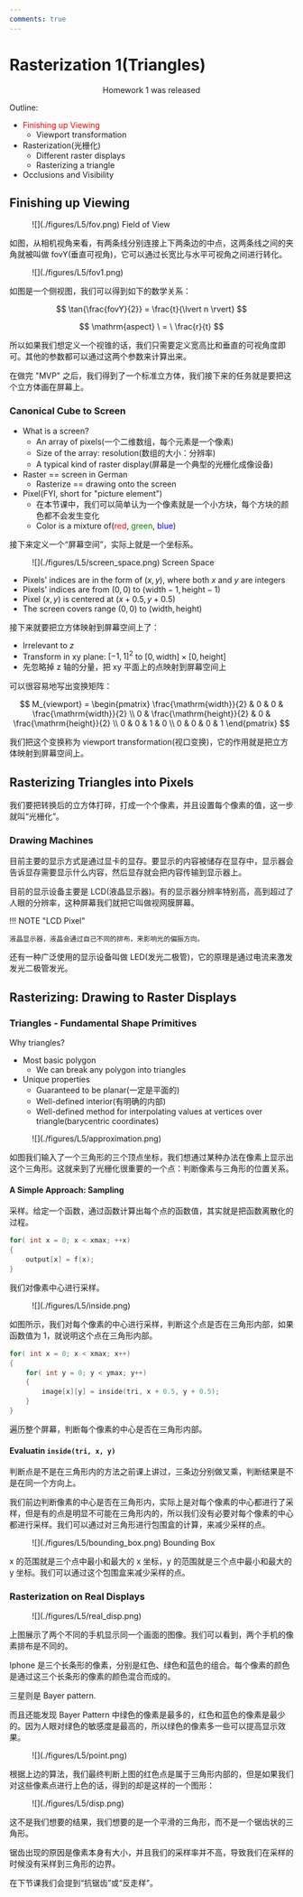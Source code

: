 ```yaml
---
comments: true
---
```


# **Rasterization 1(Triangles)**

<body>
<p align = "center">Homework 1 was released</p>
</body>

Outline:

- <font color = red>Finishing up Viewing</font>
    - Viewport transformation
- Rasterization(光栅化)
    - Different raster displays
    - Rasterizing a triangle
- Occlusions and Visibility

## **Finishing up Viewing**

<figure markdown="span">
![](./figures/L5/fov.png)
<figurecaption>Field of View</figurecaption>
</figure>

如图，从相机视角来看，有两条线分别连接上下两条边的中点，这两条线之间的夹角就被叫做 fovY(垂直可视角)，它可以通过长宽比与水平可视角之间进行转化。

<figure markdown="span">
![](./figures/L5/fov1.png)
</figure>

如图是一个侧视图，我们可以得到如下的数学关系：

$$
\tan{\frac{fovY}{2}} = \frac{t}{\lvert n \rvert}
$$

$$
\mathrm{aspect} \ = \ \frac{r}{t}
$$

所以如果我们想定义一个视锥的话，我们只需要定义宽高比和垂直的可视角度即可。其他的参数都可以通过这两个参数来计算出来。

在做完 "MVP" 之后，我们得到了一个标准立方体，我们接下来的任务就是要把这个立方体画在屏幕上。

### **Canonical Cube to Screen**

- What is a screen?
    - An array of pixels(一个二维数组，每个元素是一个像素)
    - Size of the array: resolution(数组的大小：分辨率)
    - A typical kind of raster display(屏幕是一个典型的光栅化成像设备)
- Raster == screen in German
    - Rasterize == drawing onto the screen
- Pixel(FYI, short for "picture element")
    - 在本节课中，我们可以简单认为一个像素就是一个小方块，每个方块的颜色都不会发生变化
    - Color is a mixture of(<font color = red>red</font>, <font color = green>green</font>, <font color = blue>blue</font>)

接下来定义一个“屏幕空间”，实际上就是一个坐标系。

<figure markdown="span">
![](./figures/L5/screen_space.png)
<figurecaption>Screen Space</figurecaption>
</figure>

- Pixels' indices are in the form of $(x, y)$, where both $x$ and $y$ are integers
- Pixels' indices are from $(0, 0)$ to $(\mathrm{width} - 1, \mathrm{height} - 1)$
- Pixel $(x, y)$ is centered at $(x + 0.5, y + 0.5)$
- The screen covers range $(0, 0)$ to $(\mathrm{width}, \mathrm{height})$

接下来就要把立方体映射到屏幕空间上了：

- Irrelevant to $z$
- Transform in xy plane: $[-1, 1]^2$ to $[0, \mathrm{width}] \times [0, \mathrm{height}]$
- 先忽略掉 z 轴的分量，把 xy 平面上的点映射到屏幕空间上

可以很容易地写出变换矩阵：

$$
M_{viewport} =
\begin{pmatrix}
\frac{\mathrm{width}}{2} & 0 & 0 & \frac{\mathrm{width}}{2} \\
0 & \frac{\mathrm{height}}{2} & 0 & \frac{\mathrm{height}}{2} \\
0 & 0 & 1 & 0 \\
0 & 0 & 0 & 1
\end{pmatrix}
$$

我们把这个变换称为 viewport transformation(视口变换)，它的作用就是把立方体映射到屏幕空间上。

## **Rasterizing Triangles into Pixels**

我们要把转换后的立方体打碎，打成一个个像素，并且设置每个像素的值，这一步就叫“光栅化”。

### **Drawing Machines**

目前主要的显示方式是通过显卡的显存。要显示的内容被储存在显存中，显示器会告诉显存需要显示什么内容，然后显存就会把内容传输到显示器上。

目前的显示设备主要是 LCD(液晶显示器)。有的显示器分辨率特别高，高到超过了人眼的分辨率，这种屏幕我们就把它叫做视网膜屏幕。

!!! NOTE "LCD Pixel"

    液晶显示器，液晶会通过自己不同的排布，来影响光的偏振方向。

还有一种广泛使用的显示设备叫做 LED(发光二极管)，它的原理是通过电流来激发发光二极管发光。

## **Rasterizing: Drawing to Raster Displays**

### **Triangles - Fundamental Shape Primitives**

Why triangles?

- Most basic polygon
    - We can break any polygon into triangles
- Unique properties
    - Guaranteed to be planar(一定是平面的)
    - Well-defined interior(有明确的内部)
    - Well-defined method for interpolating values at vertices over triangle(barycentric coordinates)

<figure markdown="span">
![](./figures/L5/approximation.png)
</figure>

如图我们输入了一个三角形的三个顶点坐标，我们想通过某种办法在像素上显示出这个三角形。这就来到了光栅化很重要的一个点：判断像素与三角形的位置关系。

#### **A Simple Approach: Sampling**

采样。给定一个函数，通过函数计算出每个点的函数值，其实就是把函数离散化的过程。

```cpp
for( int x = 0; x < xmax; ++x)
{
    output[x] = f(x);
}
```

我们对像素中心进行采样。

<figure markdown="span">
![](./figures/L5/inside.png)
</figure>

如图所示，我们对每个像素的中心进行采样，判断这个点是否在三角形内部，如果函数值为 1，就说明这个点在三角形内部。

```cpp
for( int x = 0; x < xmax; x++)
{
    for( int y = 0; y < ymax; y++)
    {
        image[x][y] = inside(tri, x + 0.5, y + 0.5);
    }
}
```

遍历整个屏幕，判断每个像素的中心是否在三角形内部。

#### **Evaluatin ```inside(tri, x, y)```**

判断点是不是在三角形内的方法之前课上讲过，三条边分别做叉乘，判断结果是不是在同一个方向上。

我们前边判断像素的中心是否在三角形内，实际上是对每个像素的中心都进行了采样，但是有的点是明显不可能在三角形内的，所以我们没有必要对每个像素的中心都进行采样。我们可以通过对三角形进行包围盒的计算，来减少采样的点。

<figure markdown="span">
![](./figures/L5/bounding_box.png)
<figurecaption>Bounding Box</figurecaption>
</figure>

x 的范围就是三个点中最小和最大的 x 坐标，y 的范围就是三个点中最小和最大的 y 坐标。我们可以通过这个包围盒来减少采样的点。

### **Rasterization on Real Displays**

<figure markdown="span">
![](./figures/L5/real_disp.png)
</figure>

上图展示了两个不同的手机显示同一个画面的图像。我们可以看到，两个手机的像素排布是不同的。

Iphone 是三个长条形的像素，分别是红色、绿色和蓝色的组合。每个像素的颜色是通过这三个长条形的像素的颜色混合而成的。

三星则是 Bayer pattern.

而且还能发现 Bayer Pattern 中绿色的像素是最多的，红色和蓝色的像素是最少的。因为人眼对绿色的敏感度是最高的，所以绿色的像素多一些可以提高显示效果。

<figure markdown="span">
![](./figures/L5/point.png)
</figure>

根据上边的算法，我们最终判断上图的红色点是属于三角形内部的，但是如果我们对这些像素点进行上色的话，得到的却是这样的一个图形：

<figure markdown="span">
![](./figures/L5/disp.png)
</figure>

这不是我们想要的结果，我们想要的是一个平滑的三角形，而不是一个锯齿状的三角形。

锯齿出现的原因是像素本身有大小，并且我们的采样率并不高，导致我们在采样的时候没有采样到三角形的边界。

在下节课我们会提到“抗锯齿”或“反走样”。